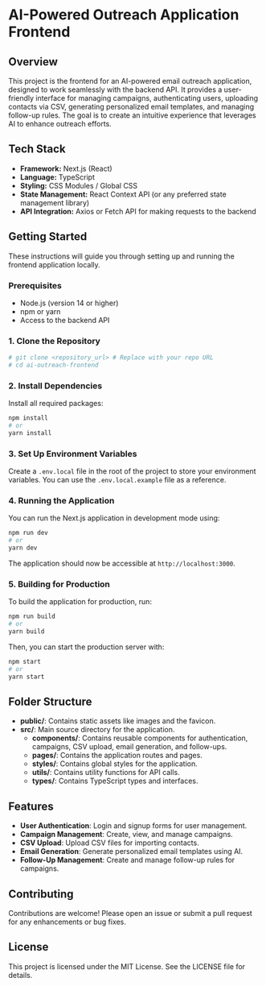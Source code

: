 # AI-Powered Outreach Application Frontend

## Overview

This project is the frontend for an AI-powered email outreach application, designed to work seamlessly with the backend API. It provides a user-friendly interface for managing campaigns, authenticating users, uploading contacts via CSV, generating personalized email templates, and managing follow-up rules. The goal is to create an intuitive experience that leverages AI to enhance outreach efforts.

## Tech Stack

- **Framework:** Next.js (React)
- **Language:** TypeScript
- **Styling:** CSS Modules / Global CSS
- **State Management:** React Context API (or any preferred state management library)
- **API Integration:** Axios or Fetch API for making requests to the backend

## Getting Started

These instructions will guide you through setting up and running the frontend application locally.

### Prerequisites

- Node.js (version 14 or higher)
- npm or yarn
- Access to the backend API

### 1. Clone the Repository

```bash
# git clone <repository_url> # Replace with your repo URL
# cd ai-outreach-frontend
```

### 2. Install Dependencies

Install all required packages:

```bash
npm install
# or
yarn install
```

### 3. Set Up Environment Variables

Create a `.env.local` file in the root of the project to store your environment variables. You can use the `.env.local.example` file as a reference.

### 4. Running the Application

You can run the Next.js application in development mode using:

```bash
npm run dev
# or
yarn dev
```

The application should now be accessible at `http://localhost:3000`.

### 5. Building for Production

To build the application for production, run:

```bash
npm run build
# or
yarn build
```

Then, you can start the production server with:

```bash
npm start
# or
yarn start
```

## Folder Structure

- **public/**: Contains static assets like images and the favicon.
- **src/**: Main source directory for the application.
  - **components/**: Contains reusable components for authentication, campaigns, CSV upload, email generation, and follow-ups.
  - **pages/**: Contains the application routes and pages.
  - **styles/**: Contains global styles for the application.
  - **utils/**: Contains utility functions for API calls.
  - **types/**: Contains TypeScript types and interfaces.

## Features

- **User Authentication**: Login and signup forms for user management.
- **Campaign Management**: Create, view, and manage campaigns.
- **CSV Upload**: Upload CSV files for importing contacts.
- **Email Generation**: Generate personalized email templates using AI.
- **Follow-Up Management**: Create and manage follow-up rules for campaigns.

## Contributing

Contributions are welcome! Please open an issue or submit a pull request for any enhancements or bug fixes.

## License

This project is licensed under the MIT License. See the LICENSE file for details.